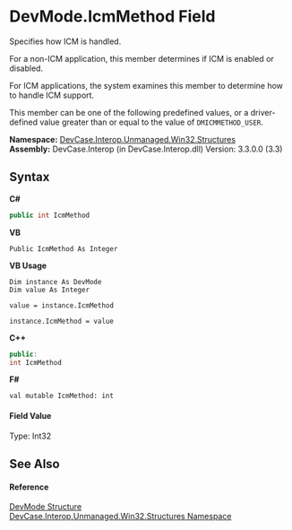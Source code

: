 # DevMode.IcmMethod Field
 

Specifies how ICM is handled. 

 For a non-ICM application, this member determines if ICM is enabled or disabled. 

 For ICM applications, the system examines this member to determine how to handle ICM support. 

 This member can be one of the following predefined values, or a driver-defined value greater than or equal to the value of `DMICMMETHOD_USER`.

**Namespace:**&nbsp;<a href="N_DevCase_Interop_Unmanaged_Win32_Structures">DevCase.Interop.Unmanaged.Win32.Structures</a><br />**Assembly:**&nbsp;DevCase.Interop (in DevCase.Interop.dll) Version: 3.3.0.0 (3.3)

## Syntax

**C#**<br />
``` C#
public int IcmMethod
```

**VB**<br />
``` VB
Public IcmMethod As Integer
```

**VB Usage**<br />
``` VB Usage
Dim instance As DevMode
Dim value As Integer

value = instance.IcmMethod

instance.IcmMethod = value
```

**C++**<br />
``` C++
public:
int IcmMethod
```

**F#**<br />
``` F#
val mutable IcmMethod: int
```


#### Field Value
Type: Int32

## See Also


#### Reference
<a href="T_DevCase_Interop_Unmanaged_Win32_Structures_DevMode">DevMode Structure</a><br /><a href="N_DevCase_Interop_Unmanaged_Win32_Structures">DevCase.Interop.Unmanaged.Win32.Structures Namespace</a><br />